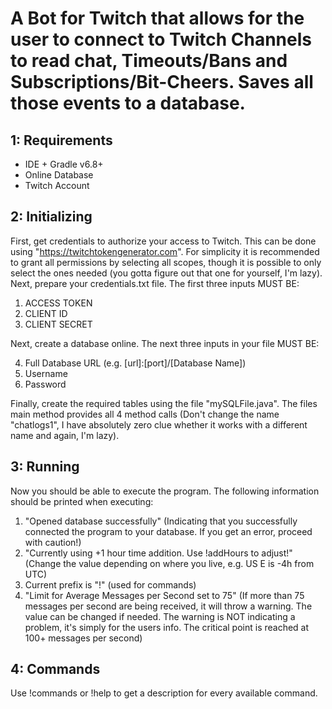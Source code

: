# A Bot for Twitch that allows for the user to connect to Twitch Channels to read chat, Timeouts/Bans and Subscriptions/Bit-Cheers. Saves all those events to a database.


## 1: Requirements

- IDE + Gradle v6.8+
- Online Database
- Twitch Account


## 2: Initializing

First, get credentials to authorize your access to Twitch. This can be done using "https://twitchtokengenerator.com". For simplicity it is recommended to grant all permissions by selecting all scopes, though it is possible to only select the ones needed (you gotta figure out that one for yourself, I'm lazy).
Next, prepare your credentials.txt file. The first three inputs MUST BE:
1. ACCESS TOKEN
2. CLIENT ID
3. CLIENT SECRET




Next, create a database online. The next three inputs in your file MUST BE:




4. Full Database URL (e.g. [url]:[port]/[Database Name])
5. Username
6. Password

Finally, create the required tables using the file "mySQLFile.java". The files main method provides all 4 method calls (Don't change the name "chatlogs1", I have absolutely zero clue whether it works with a different name and again, I'm lazy).


## 3: Running

Now you should be able to execute the program. The following information should be printed when executing:
1. "Opened database successfully" (Indicating that you successfully connected the program to your database. If you get an error, proceed with caution!)
2. "Currently using +1 hour time addition. Use !addHours to adjust!" (Change the value depending on where you live, e.g. US E is -4h from UTC)
3. Current prefix is "!" (used for commands)
4. "Limit for Average Messages per Second set to 75" (If more than 75 messages per second are being received, it will throw a warning. The value can be changed if needed. The warning is NOT indicating a problem, it's simply for the users info. The critical point is reached at 100+ messages per second)


## 4: Commands

Use !commands or !help to get a description for every available command.
